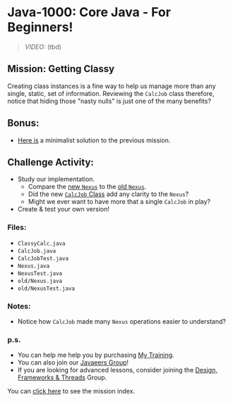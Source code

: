 # Java-1000: Core Java - For Beginners!

> _VIDEO:_ (tbd)

## Mission: Getting Classy
Creating class instances is a fine way to help us manage more than
any single, static, set of information. Reviewing the `CalcJob` class
therefore, notice that hiding those "nasty nulls" is just one of the 
many benefits?

## Bonus:
- [Here is](./old) a minimalist solution to the previous mission.

## Challenge Activity:
- Study our implementation.
  * Compare the [new `Nexus`](./Nexus.java) to the [old `Nexus`](./old/Nexus.java).
  * Did the new [`CalcJob` Class](./CalcJob.java) add any clarity to the `Nexus`?
  * Might we ever want to have more that a single `CalcJob` in play?
- Create & test your own version!

### Files:
* `ClassyCalc.java`
* `CalcJob.java`
* `CalcJobTest.java`
* `Nexus.java`
* `NexusTest.java`
* `old/Nexus.java`
* `old/NexusTest.java`

### Notes:
- Notice how `CalcJob` made many `Nexus` operations easier to understand?

### p.s.
* You can help me help you by purchasing [My Training](https://www.udemy.com/course/how-to-java).
* You can also join our [Javaeers Group](https://www.facebook.com/JavaVideos9000/)!
* If you are looking for advanced lessons, consider joining the [Design, Frameworks & Threads](https://www.facebook.com/Java-Design-Frameworks-Thread-Video-Training-670850766419490) Group.

You can [click here](../../../../MISSIONS.md) to see the mission index.

